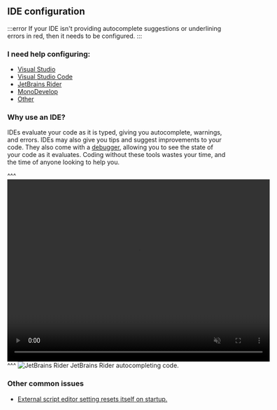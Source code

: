 ## IDE configuration
:::error
If your IDE isn't providing autocomplete suggestions or underlining errors in red, then it needs to be configured.
:::

### I need help configuring:
- [Visual Studio](IDE%20Configuration/Visual%20Studio.md)
- [Visual Studio Code](IDE%20Configuration/Visual%20Studio%20Code.md)
- [JetBrains Rider](IDE%20Configuration/JetBrains%20Rider.md)
- [MonoDevelop](IDE%20Configuration/MonoDevelop.md)
- [Other](IDE%20Configuration/General%20IDE%20Configuration.md)

### Why use an IDE?

IDEs evaluate your code as it is typed, giving you autocomplete, warnings, and errors. IDEs may also give you tips and suggest improvements to your code. They also come with a [debugger](Debugging/Debugger.md), allowing you to see the state of your code as it evaluates.
Coding without these tools wastes your time, and the time of anyone looking to help you.

^^^
<video width="600" height="416" autoplay loop muted controls><source type="video/webm" src="https://unity.huh.how/HTML/programming/ide-configuration/functioning-ide.mp4"></video>
^^^ ![JetBrains Rider](/Images/jetbrains_rider.svg) JetBrains Rider autocompleting code.

### Other common issues
- [External script editor setting resets itself on startup.](IDE%20Configuration/External%20Script%20Editor%20Resets.md)
